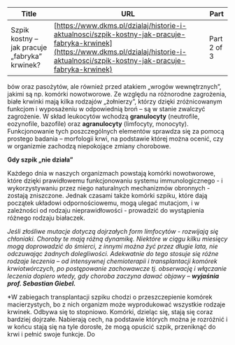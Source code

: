 | **Title**       | **URL**           | **Part**              |
|-----------------|-------------------|-----------------------|
| Szpik kostny – jak pracuje „fabryka” krwinek?         | [https://www.dkms.pl/dzialaj/historie-i-aktualnosci/szpik-kostny-jak-pracuje-fabryka-krwinek](https://www.dkms.pl/dzialaj/historie-i-aktualnosci/szpik-kostny-jak-pracuje-fabryka-krwinek)    | Part 2 of 3          |

bów oraz pasożytów, ale również przed atakiem „wrogów wewnętrznych”, jakimi są np. komórki nowotworowe. Ze względu na różnorodne zagrożenia, białe krwinki mają kilka rodzajów „żołnierzy”, którzy dzięki zróżnicowanym funkcjom i wyposażeniu w odpowiednią broń – są w stanie zwalczyć zagrożenie. W skład leukocytów wchodzą **granulocyty** (neutrofile, eozynofile, bazofile) oraz **agranulocyty** (limfocyty, monocyty). Funkcjonowanie tych poszczególnych elementów sprawdza się za pomocą prostego badania – morfologii krwi, na podstawie której można ocenić, czy w organizmie zachodzą niepokojące zmiany chorobowe.


**Gdy szpik „nie działa”**


Każdego dnia w naszych organizmach powstają komórki nowotworowe, które dzięki prawidłowemu funkcjonowaniu systemu immunologicznego \- i wykorzystywaniu przez niego naturalnych mechanizmów obronnych \- zostają zniszczone. Jednak czasami także komórki szpiku, które dają początek układowi odpornościowemu, mogą ulegać mutacjom, i w zależności od rodzaju nieprawidłowości \- prowadzić do wystąpienia różnego rodzaju białaczek.


*Jeśli złośliwe mutacje dotyczą dojrzałych form limfocytów \- rozwijają się chłoniaki. Choroby te mają różną dynamikę. Niektóre w ciągu kilku miesięcy mogą doprowadzić do śmierci, z innymi można żyć przez długie lata, nie odczuwając żadnych dolegliwości. Adekwatnie do tego stosuje się różne rodzaje leczenia – od intensywnej chemioterapii i transplantacji komórek krwiotwórczych, po postępowanie zachowawcze tj. obserwację i włączanie leczenia dopiero wtedy, gdy choroba zaczyna dawać objawy –* ***wyjaśnia prof. Sebastian Giebel.***


  



*W zabiegach transplantacji szpiku chodzi o przeszczepienie komórek macierzystych, bo z nich organizm może wyprodukować wszystkie rodzaje krwinek. Odbywa się to stopniowo. Komórki, dzieląc się, stają się coraz bardziej dojrzałe. Nabierają cech, na podstawie których można je rozróżnić i w końcu stają się na tyle dorosłe, że mogą opuścić szpik, przeniknąć do krwi i pełnić swoje funkcje. Do